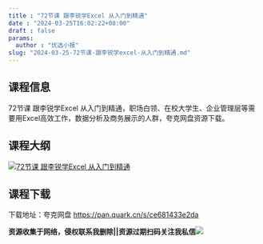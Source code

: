 ```yaml
---
title : "72节课 跟李锐学Excel 从入门到精通"
date : "2024-03-25T16:02:22+08:00"
draft : false
params:
  author : "优选小报"
slug: "2024-03-25-72节课-跟李锐学excel-从入门到精通.md"
---
```


## 课程信息

72节课 跟李锐学Excel 从入门到精通，职场白领、在校大学生、企业管理层等需要用Excel高效工作，数据分析及商务展示的人群，夸克网盘资源下载。

## 课程大纲

[![72节课 跟李锐学Excel
从入门到精通](//img7-1.zhekoulieshou.com/mmbiz_jpg/iaHBVewvSIbAjcr9g6TlCXSfiaDqkbzuEz8GW3IJicmjtSjNjst5j3ek7eybSdmNiborDlySlgAtq29X4FqQpbPPpA/0)](//img7-1.zhekoulieshou.com/mmbiz_jpg/iaHBVewvSIbAjcr9g6TlCXSfiaDqkbzuEz8GW3IJicmjtSjNjst5j3ek7eybSdmNiborDlySlgAtq29X4FqQpbPPpA/0)

## 课程下载

下载地址：夸克网盘 https://pan.quark.cn/s/ce681433e2da

**资源收集于网络，侵权联系我删除||资源过期扫码关注我私信**![](//img7-1.zhekoulieshou.com/mmbiz_jpg/iaHBVewvSIbAjcr9g6TlCXSfiaDqkbzuEzp207hVzPqT4YGQOAazQ1KNHCeACbia5Lzq4Ckwibe48iar1q7lgVP1o3w/640?wx_fmt=jpeg&from=appmsg)


